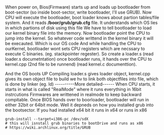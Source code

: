 When power on, Bios(Firmware) starts up and loads up bootloader from boot-sector (so inside boot-sector, write bootloader, I'll use GRUB).
Now CPU will execute the bootloader, boot loader knows about partion tables/file system. And it reads <b>/boor/grub/grub.cfg</b> file.
It understands which OS lies in which partions of disk using this file
We have to tell bootloader to load our kernel binary file into the memory.
Now bootloader point the CPU to jump into the kernel. So whatever code writtend in the kernel binary it will be execauted. Which is our OS code
And while handling the CPU to ourKernel, bootloader wont sets CPU registers which are necssary to execute C binaries. (eg. stackpointer regester).
So create a loader.s (read loader.s documetntation)
once bootloader  runs, it hands over the CPU to kernel.cpp (2nd file to be runnend) (read kernel.c documenttion).

And the OS boots UP
Compiling loader.s gives loader object, kernel.cpp gives its own object file
to build we hv to link both objectfiles into file, which is done by linker (eg. ld)
----------More detailed------
When CPU starts, it starts in what is called "RealMode" where it runs everything in 16bit instrcutions
Firmwares are writtened in realmode to keep backward compitable. 
Once BIOS hands over to boorloader, bootloader will run in either 32bit or 64bit mode. Well it depneds on how you installed grub into the bootsector.
If you had installed x64 bit it runs in x64 or runs in x86
```shell
grub-install --target=i386-pc /dev/sdX
# this will isnstall grub binaries to bootDrive and runs as x86
# https://wiki.archlinux.org/title/GRUB 
```
